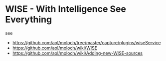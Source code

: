 # WISE - With Intelligence See Everything

see

* https://github.com/aol/moloch/tree/master/capture/plugins/wiseService
* https://github.com/aol/moloch/wiki/WISE
* https://github.com/aol/moloch/wiki/Adding-new-WISE-sources

